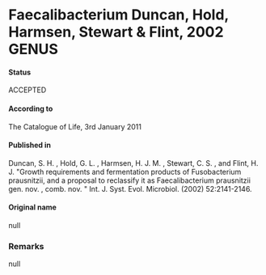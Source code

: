 Faecalibacterium Duncan, Hold, Harmsen, Stewart & Flint, 2002 GENUS
=======

#### Status
ACCEPTED

#### According to
The Catalogue of Life, 3rd January 2011

#### Published in
Duncan, S. H. , Hold, G. L. , Harmsen, H. J. M. , Stewart, C. S. , and Flint, H. J. "Growth requirements and fermentation products of Fusobacterium prausnitzii, and a proposal to reclassify it as Faecalibacterium prausnitzii gen. nov. , comb. nov. " Int. J. Syst. Evol. Microbiol. (2002) 52:2141-2146.

#### Original name
null

### Remarks
null